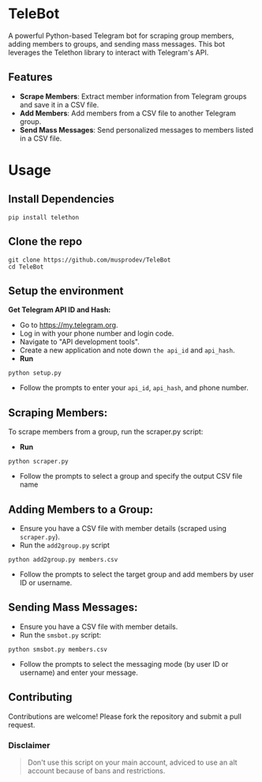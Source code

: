 # TeleBot
A powerful Python-based Telegram bot for scraping group members, adding members to groups, and sending mass messages. This bot leverages the Telethon library to interact with Telegram's API.

## Features
- **Scrape Members**: Extract member information from Telegram groups and save it in a CSV file.
- **Add Members**: Add members from a CSV file to another Telegram group.
- **Send Mass Messages**: Send personalized messages to members listed in a CSV file.

# Usage

## Install Dependencies
```
pip install telethon
```
## Clone the repo
```
git clone https://github.com/musprodev/TeleBot
cd TeleBot
```
## Setup the environment

**Get Telegram API ID and Hash:**

- Go to https://my.telegram.org.
- Log in with your phone number and login code.
- Navigate to "API development tools".
- Create a new application and note down `the api_id` and `api_hash`.
- **Run** 
```
python setup.py
``` 
- Follow the prompts to enter your `api_id`, `api_hash`, and phone number.

## Scraping Members:
To scrape members from a group, run the scraper.py script:
- **Run**
```
python scraper.py
```
- Follow the prompts to select a group and specify the output CSV file name

## Adding Members to a Group:
- Ensure you have a CSV file with member details (scraped using `scraper.py`).
- Run the `add2group.py` script
```
python add2group.py members.csv
```
- Follow the prompts to select the target group and add members by user ID or username.

## Sending Mass Messages:
- Ensure you have a CSV file with member details.
- Run the `smsbot.py` script:
```
python smsbot.py members.csv
```
- Follow the prompts to select the messaging mode (by user ID or username) and enter your message.

## Contributing
Contributions are welcome! Please fork the repository and submit a pull request.

### Disclaimer
> Don't use this script on your main account, adviced to use an alt account because of bans and restrictions.
